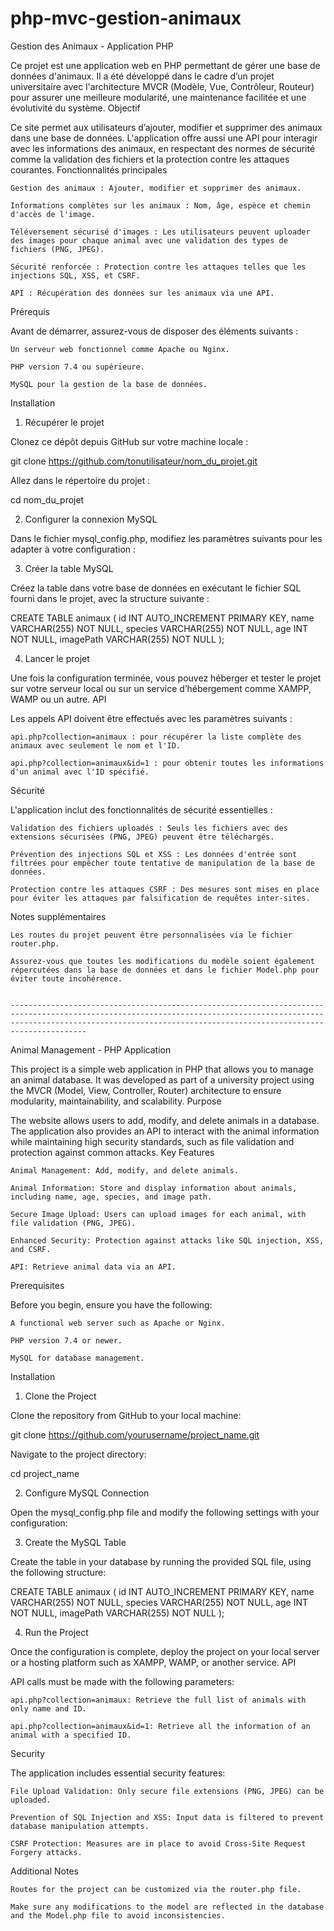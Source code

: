# php-mvc-gestion-animaux
Gestion des Animaux - Application PHP

Ce projet est une application web en PHP permettant de gérer une base de données d'animaux. Il a été développé dans le cadre d’un projet universitaire avec l'architecture MVCR (Modèle, Vue, Contrôleur, Routeur) pour assurer une meilleure modularité, une maintenance facilitée et une évolutivité du système.
Objectif

Ce site permet aux utilisateurs d’ajouter, modifier et supprimer des animaux dans une base de données. L'application offre aussi une API pour interagir avec les informations des animaux, en respectant des normes de sécurité comme la validation des fichiers et la protection contre les attaques courantes.
Fonctionnalités principales

    Gestion des animaux : Ajouter, modifier et supprimer des animaux.

    Informations complètes sur les animaux : Nom, âge, espèce et chemin d'accès de l'image.

    Téléversement sécurisé d'images : Les utilisateurs peuvent uploader des images pour chaque animal avec une validation des types de fichiers (PNG, JPEG).

    Sécurité renforcée : Protection contre les attaques telles que les injections SQL, XSS, et CSRF.

    API : Récupération des données sur les animaux via une API.

Prérequis

Avant de démarrer, assurez-vous de disposer des éléments suivants :

    Un serveur web fonctionnel comme Apache ou Nginx.

    PHP version 7.4 ou supérieure.

    MySQL pour la gestion de la base de données.

Installation
1. Récupérer le projet

Clonez ce dépôt depuis GitHub sur votre machine locale :

git clone https://github.com/tonutilisateur/nom_du_projet.git

Allez dans le répertoire du projet :

cd nom_du_projet

2. Configurer la connexion MySQL

Dans le fichier mysql_config.php, modifiez les paramètres suivants pour les adapter à votre configuration :

<?php
define('MYSQL_HOST', 'mysql:host=votre_hote_mysql;'); 
define('MYSQL_PORT', 'port=votre_port;'); 
define('MYSQL_DB', 'dbname=votre_db'); 
define('MYSQL_USER', 'votre_utilisateur');  
define('MYSQL_PASSWORD', 'votre_motdepasse'); 
?>

3. Créer la table MySQL

Créez la table dans votre base de données en exécutant le fichier SQL fourni dans le projet, avec la structure suivante :

CREATE TABLE animaux (
    id INT AUTO_INCREMENT PRIMARY KEY,
    name VARCHAR(255) NOT NULL,
    species VARCHAR(255) NOT NULL,
    age INT NOT NULL,
    imagePath VARCHAR(255) NOT NULL
);

4. Lancer le projet

Une fois la configuration terminée, vous pouvez héberger et tester le projet sur votre serveur local ou sur un service d’hébergement comme XAMPP, WAMP ou un autre.
API

Les appels API doivent être effectués avec les paramètres suivants :

    api.php?collection=animaux : pour récupérer la liste complète des animaux avec seulement le nom et l'ID.

    api.php?collection=animaux&id=1 : pour obtenir toutes les informations d'un animal avec l'ID spécifié.

Sécurité

L'application inclut des fonctionnalités de sécurité essentielles :

    Validation des fichiers uploadés : Seuls les fichiers avec des extensions sécurisées (PNG, JPEG) peuvent être téléchargés.

    Prévention des injections SQL et XSS : Les données d'entrée sont filtrées pour empêcher toute tentative de manipulation de la base de données.

    Protection contre les attaques CSRF : Des mesures sont mises en place pour éviter les attaques par falsification de requêtes inter-sites.

Notes supplémentaires

    Les routes du projet peuvent être personnalisées via le fichier router.php.

    Assurez-vous que toutes les modifications du modèle soient également répercutées dans la base de données et dans le fichier Model.php pour éviter toute incohérence.


    -----------------------------------------------------------------------------------------------------------------------------------------------------------------------------------------------------------------------------------


Animal Management - PHP Application

This project is a simple web application in PHP that allows you to manage an animal database. It was developed as part of a university project using the MVCR (Model, View, Controller, Router) architecture to ensure modularity, maintainability, and scalability.
Purpose

The website allows users to add, modify, and delete animals in a database. The application also provides an API to interact with the animal information while maintaining high security standards, such as file validation and protection against common attacks.
Key Features

    Animal Management: Add, modify, and delete animals.

    Animal Information: Store and display information about animals, including name, age, species, and image path.

    Secure Image Upload: Users can upload images for each animal, with file validation (PNG, JPEG).

    Enhanced Security: Protection against attacks like SQL injection, XSS, and CSRF.

    API: Retrieve animal data via an API.

Prerequisites

Before you begin, ensure you have the following:

    A functional web server such as Apache or Nginx.

    PHP version 7.4 or newer.

    MySQL for database management.

Installation
1. Clone the Project

Clone the repository from GitHub to your local machine:

git clone https://github.com/yourusername/project_name.git

Navigate to the project directory:

cd project_name

2. Configure MySQL Connection

Open the mysql_config.php file and modify the following settings with your configuration:

<?php
define('MYSQL_HOST', 'mysql:host=your_mysql_host;'); 
define('MYSQL_PORT', 'port=your_port;'); 
define('MYSQL_DB', 'dbname=your_db'); 
define('MYSQL_USER', 'your_username');  
define('MYSQL_PASSWORD', 'your_password'); 
?>

3. Create the MySQL Table

Create the table in your database by running the provided SQL file, using the following structure:

CREATE TABLE animaux (
    id INT AUTO_INCREMENT PRIMARY KEY,
    name VARCHAR(255) NOT NULL,
    species VARCHAR(255) NOT NULL,
    age INT NOT NULL,
    imagePath VARCHAR(255) NOT NULL
);

4. Run the Project

Once the configuration is complete, deploy the project on your local server or a hosting platform such as XAMPP, WAMP, or another service.
API

API calls must be made with the following parameters:

    api.php?collection=animaux: Retrieve the full list of animals with only name and ID.

    api.php?collection=animaux&id=1: Retrieve all the information of an animal with a specified ID.

Security

The application includes essential security features:

    File Upload Validation: Only secure file extensions (PNG, JPEG) can be uploaded.

    Prevention of SQL Injection and XSS: Input data is filtered to prevent database manipulation attempts.

    CSRF Protection: Measures are in place to avoid Cross-Site Request Forgery attacks.

Additional Notes

    Routes for the project can be customized via the router.php file.

    Make sure any modifications to the model are reflected in the database and the Model.php file to avoid inconsistencies.
